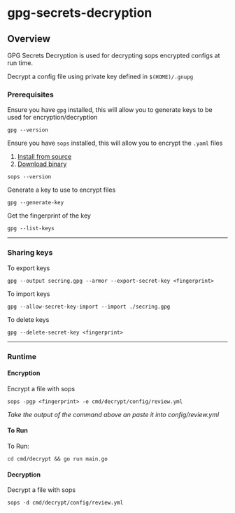# gpg-secrets-decryption

## Overview
GPG Secrets Decryption is used for decrypting sops encrypted configs at run time.

Decrypt a config file using private key defined in `$(HOME)/.gnupg`

### Prerequisites

Ensure you have `gpg` installed, this will allow you to generate keys to be used for encryption/decryption
```shell
gpg --version
```

Ensure you have `sops` installed, this will allow you to encrypt the `.yaml` files
1. [Install from source](https://github.com/mozilla/sops)
2. [Download binary](https://github.com/mozilla/sops/releases)
   
```
sops --version
```

Generate a key to use to encrypt files
```shell
gpg --generate-key
```

Get the fingerprint of the key
```shell
gpg --list-keys
```

---

### Sharing keys

To export keys
```shell
gpg --output secring.gpg --armor --export-secret-key <fingerprint>
```

To import keys
```shell
gpg --allow-secret-key-import --import ./secring.gpg
```

To delete keys
```shell
gpg --delete-secret-key <fingerprint>
```

---

### Runtime

#### Encryption

Encrypt a file with sops
```shell
sops -pgp <fingerprint> -e cmd/decrypt/config/review.yml
```

*Take the output of the command above an paste it into config/review.yml*

#### To Run

To Run:
```shell
cd cmd/decrypt && go run main.go
```

#### Decryption

Decrypt a file with sops
```shell
sops -d cmd/decrypt/config/review.yml
```
